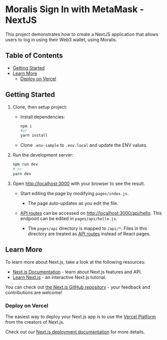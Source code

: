 # Moralis Sign In with MetaMask - NextJS

This project demonstrates how to create a NextJS application that allows users to log in using their Web3 wallet, using Moralis.

## Table of Contents

<!-- To use: `npm install -g doctoc && doctoc README.md` -->
<!-- START doctoc generated TOC please keep comment here to allow auto update -->
<!-- DON'T EDIT THIS SECTION, INSTEAD RE-RUN doctoc TO UPDATE -->

- [Getting Started](#getting-started)
- [Learn More](#learn-more)
  - [Deploy on Vercel](#deploy-on-vercel)

<!-- END doctoc generated TOC please keep comment here to allow auto update -->

## Getting Started

1. Clone, then setup project:

   - Install dependencies:
     ```sh
     npm i
     #or
     yarn install
     ```
   - Clone `.env-sample` to `.env.local` and update the ENV values.

1. Run the development server:

   ```sh
   npm run dev
   # or
   yarn dev
   ```

1. Open [http://localhost:3000](http://localhost:3000) with your browser to see
   the result.

   - Start editing the page by modifying `pages/index.js`.

     - The page auto-updates as you edit the file.

   - [API routes](https://nextjs.org/docs/api-routes/introduction) can be
     accessed on [http://localhost:3000/api/hello](http://localhost:3000/api/hello).
     This endpoint can be edited in `pages/api/hello.js`.

     - The `pages/api` directory is mapped to `/api/*`. Files in this directory
       are treated as [API routes](https://nextjs.org/docs/api-routes/introduction)
       instead of React pages.

## Learn More

To learn more about Next.js, take a look at the following resources:

- [Next.js Documentation](https://nextjs.org/docs) - learn about Next.js
  features and API.
- [Learn Next.js](https://nextjs.org/learn) - an interactive Next.js tutorial.

You can check out [the Next.js GitHub repository](https://github.com/vercel/next.js/) -
your feedback and contributions are welcome!

### Deploy on Vercel

The easiest way to deploy your Next.js app is to use the [Vercel Platform](https://vercel.com/new?utm_medium=default-template&filter=next.js&utm_source=create-next-app&utm_campaign=create-next-app-readme)
from the creators of Next.js.

Check out our [Next.js deployment documentation](https://nextjs.org/docs/deployment)
for more details.
